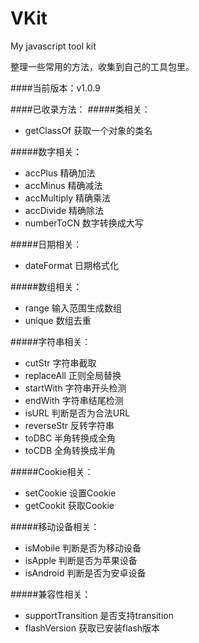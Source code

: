 # VKit
My javascript tool kit

整理一些常用的方法，收集到自己的工具包里。

####当前版本：v1.0.9

####已收录方法：
#####类相关：
- getClassOf 获取一个对象的类名

#####数字相关：
- accPlus 精确加法
- accMinus 精确减法
- accMultiply 精确乘法
- accDivide 精确除法
- numberToCN 数字转换成大写

#####日期相关：
- dateFormat 日期格式化

#####数组相关：
- range 输入范围生成数组
- unique 数组去重

#####字符串相关：
- cutStr 字符串截取
- replaceAll 正则全局替换
- startWith 字符串开头检测
- endWith 字符串结尾检测
- isURL 判断是否为合法URL
- reverseStr 反转字符串
- toDBC 半角转换成全角
- toCDB 全角转换成半角

#####Cookie相关：
- setCookie 设置Cookie
- getCookit 获取Cookie

#####移动设备相关：
- isMobile 判断是否为移动设备
- isApple 判断是否为苹果设备
- isAndroid 判断是否为安卓设备

#####兼容性相关：
- supportTransition 是否支持transition
- flashVersion 获取已安装flash版本

